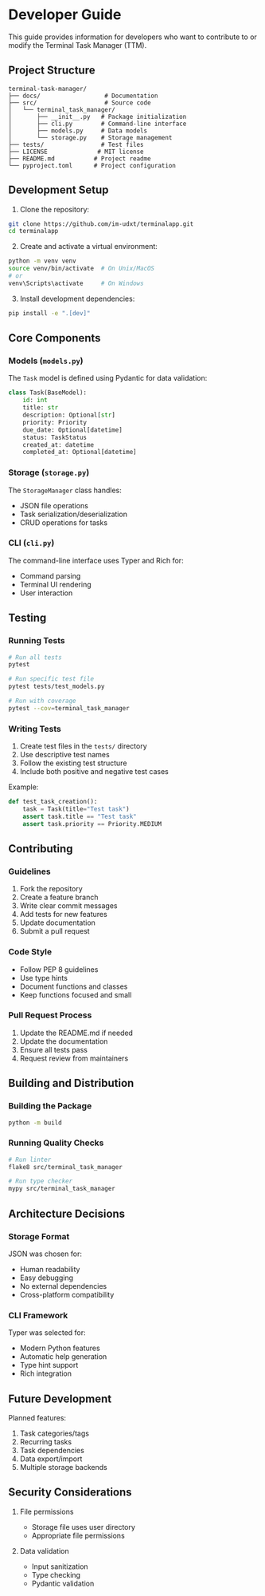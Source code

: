 # Developer Guide

This guide provides information for developers who want to contribute to or modify the Terminal Task Manager (TTM).

## Project Structure

```
terminal-task-manager/
├── docs/                  # Documentation
├── src/                   # Source code
│   └── terminal_task_manager/
│       ├── __init__.py   # Package initialization
│       ├── cli.py        # Command-line interface
│       ├── models.py     # Data models
│       └── storage.py    # Storage management
├── tests/                # Test files
├── LICENSE              # MIT license
├── README.md           # Project readme
└── pyproject.toml      # Project configuration
```

## Development Setup

1. Clone the repository:
```bash
git clone https://github.com/im-udxt/terminalapp.git
cd terminalapp
```

2. Create and activate a virtual environment:
```bash
python -m venv venv
source venv/bin/activate  # On Unix/MacOS
# or
venv\Scripts\activate     # On Windows
```

3. Install development dependencies:
```bash
pip install -e ".[dev]"
```

## Core Components

### Models (`models.py`)

The `Task` model is defined using Pydantic for data validation:

```python
class Task(BaseModel):
    id: int
    title: str
    description: Optional[str]
    priority: Priority
    due_date: Optional[datetime]
    status: TaskStatus
    created_at: datetime
    completed_at: Optional[datetime]
```

### Storage (`storage.py`)

The `StorageManager` class handles:
- JSON file operations
- Task serialization/deserialization
- CRUD operations for tasks

### CLI (`cli.py`)

The command-line interface uses Typer and Rich for:
- Command parsing
- Terminal UI rendering
- User interaction

## Testing

### Running Tests

```bash
# Run all tests
pytest

# Run specific test file
pytest tests/test_models.py

# Run with coverage
pytest --cov=terminal_task_manager
```

### Writing Tests

1. Create test files in the `tests/` directory
2. Use descriptive test names
3. Follow the existing test structure
4. Include both positive and negative test cases

Example:
```python
def test_task_creation():
    task = Task(title="Test task")
    assert task.title == "Test task"
    assert task.priority == Priority.MEDIUM
```

## Contributing

### Guidelines

1. Fork the repository
2. Create a feature branch
3. Write clear commit messages
4. Add tests for new features
5. Update documentation
6. Submit a pull request

### Code Style

- Follow PEP 8 guidelines
- Use type hints
- Document functions and classes
- Keep functions focused and small

### Pull Request Process

1. Update the README.md if needed
2. Update the documentation
3. Ensure all tests pass
4. Request review from maintainers

## Building and Distribution

### Building the Package

```bash
python -m build
```

### Running Quality Checks

```bash
# Run linter
flake8 src/terminal_task_manager

# Run type checker
mypy src/terminal_task_manager
```

## Architecture Decisions

### Storage Format

JSON was chosen for:
- Human readability
- Easy debugging
- No external dependencies
- Cross-platform compatibility

### CLI Framework

Typer was selected for:
- Modern Python features
- Automatic help generation
- Type hint support
- Rich integration

## Future Development

Planned features:
1. Task categories/tags
2. Recurring tasks
3. Task dependencies
4. Data export/import
5. Multiple storage backends

## Security Considerations

1. File permissions
   - Storage file uses user directory
   - Appropriate file permissions

2. Data validation
   - Input sanitization
   - Type checking
   - Pydantic validation 